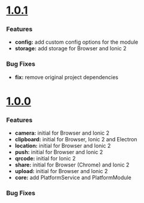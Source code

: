 # [1.0.1](2016-12-09)

### Features

* **config:** add custom config options for the module
* **storage:** add storage for Browser and Ionic 2

### Bug Fixes

* **fix:** remove original project dependencies

# [1.0.0](2016-12-05)

### Features

* **camera:** initial for Browser and Ionic 2
* **clipboard:** initial for Browser, Ionic 2 and Electron
* **location:** initial for Browser and Ionic 2
* **push:** initial for Browser and Ionic 2
* **qrcode:** initial for Ionic 2
* **share:** initial for Browser (Chrome) and Ionic 2
* **upload:** initial for Browser and Ionic 2
* **core:** add PlatformService and PlatformModule

### Bug Fixes

